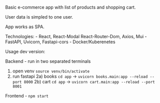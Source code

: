 Basic e-commerce app with list of products and shopping cart. 

User data is simpled to one user.

App works as SPA. 

Technologies:
    - React, React-Modal React-Router-Dom, Axios, Mui
    - FastAPI, Uvicorn, Fastapi-cors
    - Docker/Kuberenetes


Usage dev version:

Backend - run in two separated terminals 
1) open venv `source venv/bin/activate`
2) run fastapi 
2a) books `cd app` -> `uvicorn books.main:app --reload --port 8000`
2b) cart `cd app` -> `uvicorn cart.main:app --reload --port 8001`

Frontend - `npm start`

